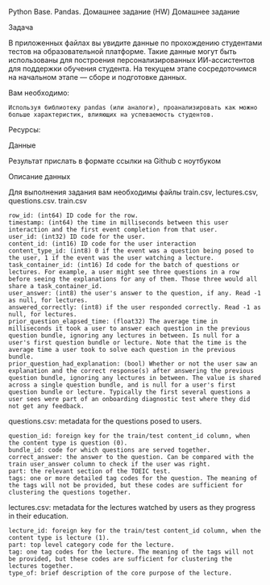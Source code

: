 Python Base. Pandas. Домашнее задание (HW)
Домашнее задание

 
Задача

В приложенных файлах вы увидите данные по прохождению студентами тестов на образовательной платформе. Такие данные могут быть использованы для построения персонализированных ИИ-ассистентов для поддержки обучения студента. На текущем этапе сосредоточимся на начальном этапе — сборе и подготовке данных.

 
Вам необходимо:

    Используя библиотеку pandas (или аналоги), проанализировать как можно больше характеристик, влияющих на успеваемость студентов.

 
Ресурсы:

Данные

 

Результат прислать в формате ссылки на Github с ноутбуком

 
Описание данных

Для выполнения задания вам необходимы файлы train.csv, lectures.csv, questions.csv.
train.csv

    row_id: (int64) ID code for the row.
    timestamp: (int64) the time in milliseconds between this user interaction and the first event completion from that user.
    user_id: (int32) ID code for the user.
    content_id: (int16) ID code for the user interaction
    content_type_id: (int8) 0 if the event was a question being posed to the user, 1 if the event was the user watching a lecture.
    task_container_id: (int16) Id code for the batch of questions or lectures. For example, a user might see three questions in a row before seeing the explanations for any of them. Those three would all share a task_container_id.
    user_answer: (int8) the user's answer to the question, if any. Read -1 as null, for lectures.
    answered_correctly: (int8) if the user responded correctly. Read -1 as null, for lectures.
    prior_question_elapsed_time: (float32) The average time in milliseconds it took a user to answer each question in the previous question bundle, ignoring any lectures in between. Is null for a user's first question bundle or lecture. Note that the time is the average time a user took to solve each question in the previous bundle.
    prior_question_had_explanation: (bool) Whether or not the user saw an explanation and the correct response(s) after answering the previous question bundle, ignoring any lectures in between. The value is shared across a single question bundle, and is null for a user's first question bundle or lecture. Typically the first several questions a user sees were part of an onboarding diagnostic test where they did not get any feedback.

 
questions.csv: metadata for the questions posed to users.

    question_id: foreign key for the train/test content_id column, when the content type is question (0).
    bundle_id: code for which questions are served together.
    correct_answer: the answer to the question. Can be compared with the train user_answer column to check if the user was right.
    part: the relevant section of the TOEIC test.
    tags: one or more detailed tag codes for the question. The meaning of the tags will not be provided, but these codes are sufficient for clustering the questions together.

 
lectures.csv: metadata for the lectures watched by users as they progress in their education.

    lecture_id: foreign key for the train/test content_id column, when the content type is lecture (1).
    part: top level category code for the lecture.
    tag: one tag codes for the lecture. The meaning of the tags will not be provided, but these codes are sufficient for clustering the lectures together.
    type_of: brief description of the core purpose of the lecture.
